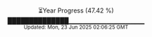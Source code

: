 <p align="center">
⏳Year Progress (47.42 %) <br>
██████████████▁▁▁▁▁▁▁▁▁▁▁▁▁▁▁▁ <br>
<sub>Updated: Mon, 23 Jun 2025 02:06:25 GMT</sub>
</p>

